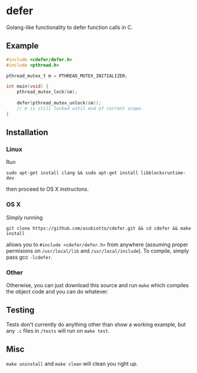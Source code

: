 # defer
Golang-like functionality to defer function calls in C.

## Example

```c
#include <cdefer/defer.h>
#include <pthread.h>

pthread_mutex_t m = PTHREAD_MUTEX_INITIALIZER;

int main(void) {
    pthread_mutex_lock(&m);
  
    defer(pthread_mutex_unlock(&m));
    // m is still locked until end of current scope.
}
```

## Installation

### Linux

Run

    sudo apt-get install clang && sudo apt-get install libblocksruntime-dev

then proceed to OS X instructons.

### OS X

Simply running

    git clone https://github.com/asubiotto/cdefer.git && cd cdefer && make install

allows you to `#include <cdefer/defer.h>` from anywhere (assuming proper permisions on
`/usr/local/lib` and `/usr/local/include`). To compile, simply pass gcc `-lcdefer`.

### Other

Otherwise, you can just download this source and run `make` which compiles the object code
and you can do whatever.

## Testing

Tests don't currently do anything other than show a working example, but any `.c` files in
`/tests` will run on `make test`.

## Misc

`make uninstall` and `make clean` will clean you right up.
